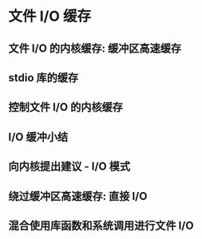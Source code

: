 # 文件 I/O 缓存

## 文件 I/O 的内核缓存: 缓冲区高速缓存

## stdio 库的缓存

## 控制文件 I/O 的内核缓存

## I/O 缓冲小结

## 向内核提出建议 - I/O 模式

## 绕过缓冲区高速缓存: 直接 I/O

## 混合使用库函数和系统调用进行文件 I/O
